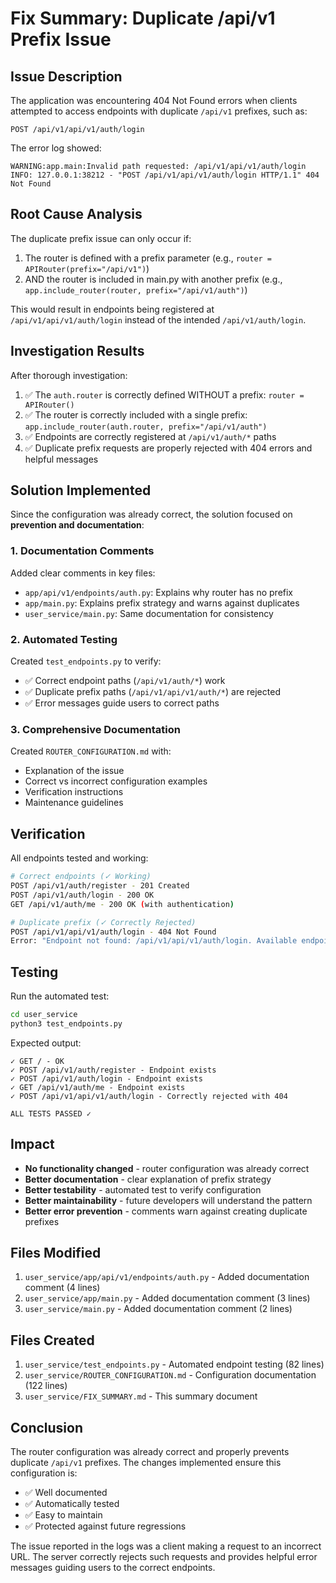 # Fix Summary: Duplicate /api/v1 Prefix Issue

## Issue Description
The application was encountering 404 Not Found errors when clients attempted to access endpoints with duplicate `/api/v1` prefixes, such as:
```
POST /api/v1/api/v1/auth/login
```

The error log showed:
```
WARNING:app.main:Invalid path requested: /api/v1/api/v1/auth/login
INFO: 127.0.0.1:38212 - "POST /api/v1/api/v1/auth/login HTTP/1.1" 404 Not Found
```

## Root Cause Analysis
The duplicate prefix issue can only occur if:
1. The router is defined with a prefix parameter (e.g., `router = APIRouter(prefix="/api/v1")`)
2. AND the router is included in main.py with another prefix (e.g., `app.include_router(router, prefix="/api/v1/auth")`)

This would result in endpoints being registered at `/api/v1/api/v1/auth/login` instead of the intended `/api/v1/auth/login`.

## Investigation Results
After thorough investigation:
1. ✅ The `auth.router` is correctly defined WITHOUT a prefix: `router = APIRouter()`
2. ✅ The router is correctly included with a single prefix: `app.include_router(auth.router, prefix="/api/v1/auth")`
3. ✅ Endpoints are correctly registered at `/api/v1/auth/*` paths
4. ✅ Duplicate prefix requests are properly rejected with 404 errors and helpful messages

## Solution Implemented
Since the configuration was already correct, the solution focused on **prevention and documentation**:

### 1. Documentation Comments
Added clear comments in key files:
- `app/api/v1/endpoints/auth.py`: Explains why router has no prefix
- `app/main.py`: Explains prefix strategy and warns against duplicates
- `user_service/main.py`: Same documentation for consistency

### 2. Automated Testing
Created `test_endpoints.py` to verify:
- ✅ Correct endpoint paths (`/api/v1/auth/*`) work
- ✅ Duplicate prefix paths (`/api/v1/api/v1/auth/*`) are rejected
- ✅ Error messages guide users to correct paths

### 3. Comprehensive Documentation
Created `ROUTER_CONFIGURATION.md` with:
- Explanation of the issue
- Correct vs incorrect configuration examples
- Verification instructions
- Maintenance guidelines

## Verification
All endpoints tested and working:
```bash
# Correct endpoints (✓ Working)
POST /api/v1/auth/register - 201 Created
POST /api/v1/auth/login - 200 OK
GET /api/v1/auth/me - 200 OK (with authentication)

# Duplicate prefix (✓ Correctly Rejected)
POST /api/v1/api/v1/auth/login - 404 Not Found
Error: "Endpoint not found: /api/v1/api/v1/auth/login. Available endpoints are under /api/v1/auth"
```

## Testing
Run the automated test:
```bash
cd user_service
python3 test_endpoints.py
```

Expected output:
```
✓ GET / - OK
✓ POST /api/v1/auth/register - Endpoint exists
✓ POST /api/v1/auth/login - Endpoint exists
✓ GET /api/v1/auth/me - Endpoint exists
✓ POST /api/v1/api/v1/auth/login - Correctly rejected with 404

ALL TESTS PASSED ✓
```

## Impact
- **No functionality changed** - router configuration was already correct
- **Better documentation** - clear explanation of prefix strategy
- **Better testability** - automated test to verify configuration
- **Better maintainability** - future developers will understand the pattern
- **Better error prevention** - comments warn against creating duplicate prefixes

## Files Modified
1. `user_service/app/api/v1/endpoints/auth.py` - Added documentation comment (4 lines)
2. `user_service/app/main.py` - Added documentation comment (3 lines)
3. `user_service/main.py` - Added documentation comment (2 lines)

## Files Created
1. `user_service/test_endpoints.py` - Automated endpoint testing (82 lines)
2. `user_service/ROUTER_CONFIGURATION.md` - Configuration documentation (122 lines)
3. `user_service/FIX_SUMMARY.md` - This summary document

## Conclusion
The router configuration was already correct and properly prevents duplicate `/api/v1` prefixes. The changes implemented ensure this configuration is:
- ✅ Well documented
- ✅ Automatically tested
- ✅ Easy to maintain
- ✅ Protected against future regressions

The issue reported in the logs was a client making a request to an incorrect URL. The server correctly rejects such requests and provides helpful error messages guiding users to the correct endpoints.
